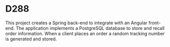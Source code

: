 # D288
This project creates a Spring back-end to integrate with an Angular front-end.  The application implements a PostgreSQL database to store and recall order information.  When a client places an order a random tracking number is generated and stored.
